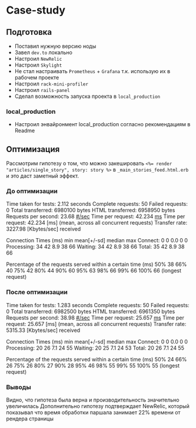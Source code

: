 # Case-study

## Подготовка

- Поставил нужную версию ноды
- Завел `dev.to` локально
- Настроил `NewRelic`
- Настроил `Skylight`
- Не стал настраивать `Prometheus` + `Grafana` т.к. использую их в рабочем проекте
- Настроил `rack-mini-profiler`
- Настроил `rails-panel`
- Сделал возможность запуска проекта в `local_production`

### local_production

- Настроил энвайронмент local_production согласно рекомендациям в Readme

## Оптимизация

Рассмотрим гипотезу о том, что можно закешировать `<%= render "articles/single_story", story: story %>` в `_main_stories_feed.html.erb` и это даст заметный эффект.

### До оптимизации

Time taken for tests: 2.112 seconds
Complete requests: 50
Failed requests: 0
Total transferred: 6980100 bytes
HTML transferred: 6958950 bytes
Requests per second: 23.68 [#/sec](mean)
Time per request: 42.234 [ms](mean)
Time per request: 42.234 [ms] (mean, across all concurrent requests)
Transfer rate: 3227.98 [Kbytes/sec] received

Connection Times (ms)
min mean[+/-sd] median max
Connect: 0 0 0.0 0 0
Processing: 34 42 8.9 38 66
Waiting: 34 42 8.9 38 66
Total: 35 42 8.9 38 66

Percentage of the requests served within a certain time (ms)
50% 38
66% 40
75% 42
80% 44
90% 60
95% 63
98% 66
99% 66
100% 66 (longest request)

### После оптимизации

Time taken for tests: 1.283 seconds
Complete requests: 50
Failed requests: 0
Total transferred: 6982500 bytes
HTML transferred: 6961350 bytes
Requests per second: 38.98 [#/sec](mean)
Time per request: 25.657 [ms](mean)
Time per request: 25.657 [ms] (mean, across all concurrent requests)
Transfer rate: 5315.33 [Kbytes/sec] received

Connection Times (ms)
min mean[+/-sd] median max
Connect: 0 0 0.0 0 0
Processing: 20 26 7.1 24 55
Waiting: 20 25 7.1 24 53
Total: 20 26 7.1 24 55

Percentage of the requests served within a certain time (ms)
50% 24
66% 26
75% 26
80% 27
90% 28
95% 46
98% 55
99% 55
100% 55 (longest request)

### Выводы

Видно, что гипотеза была верна и производительность значительно увеличилась
Дополнительно гипотезу подтверждает NewRelic, который показывал что время обработки паршала занимает 22% времени от рендера страницы
